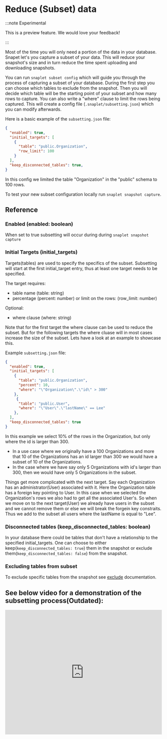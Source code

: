 # Reduce (Subset) data

:::note Experimental

This is a preview feature. We would love your feedback!

:::


Most of the time you will only need a portion of the data in your database. Snapet let's you capture a subset of your data. This will reduce your snapshot's size and in turn reduce the time spent uploading and downloading snapshots.

You can run `snaplet subset config` which will guide you through the process of capturing a subset of your database. During the first step you can choose which tables to exclude from the snapshot. Then you will decide which table will be the starting point of your subset and how many rows to capture. You can also write a "where" clause to limit the rows being captured. This will create a config file (`.snaplet/subsetting.json`) which you can modify afterwards.

Here is a basic example of the `subsetting.json` file:

```json
{
  "enabled": true,
  "initial_targets": [
    {
      "table": "public.Organization",
      "row_limit": 100
    }
  ],
  "keep_disconnected_tables": true,
}
```
In this config we limited the table "Organization" in the "public" schema to 100 rows.

To test your new subset configuration locally run `snaplet snapshot capture`.

## Reference

### Enabled (enabled: boolean)
When set to true subsetting will occur during during `snaplet snapshot capture`

### Initial Targets (initial_targets)
Targets(tables) are used to specify the specifics of the subset. Subsetting will start at the first initial_target entry, thus at least one target needs to be specified. 

The target requires:
* table name (table: string)
* percentage (percent: number) or limit on the rows: (row_limit: number)

Optional:
* where clause (where: string)

Note that for the first target the where clause can be used to reduce the subset. But for the following targets the where cluase will in most cases increase the size of the subset. Lets have a look at an example to showcase this.

Example `subsetting.json` file:
```json
{
  "enabled": true,
  "initial_targets": [
    {
      "table": "public.Organization",
      "percent": 10,
      "where": "\"Organization\".\"id\" > 300"
    },
     {
      "table": "public.User",
      "where": "\"User\".\"lastName\" == Lee"
    },
  ],
  "keep_disconnected_tables": true
}
```
In this example we select 10% of the rows in the Organization, but only where the id is larger than 300. 
* In a use case where we originally have a 100 Organizations and more that 10 of the Organizations has an id larger than 300 we would have a subset of 10 of the Organizations. 
* In the case where we have say only 5 Organizations with id's larger than 300, then we would have only 5 Organizations in the subset.

Things get more complicated with the next target. Say each Organization has an administrator(User) associated with it. Here the Organization table has a foreign key pointing to User. In this case when we selected the Organization's rows we also had to get all the associated User's. So when we move on to the next target(User) we already have users in the subset and we cannot remove them or else we will break the forgein key constraits. Thus we add to the subset all users where the lastName is equal to "Lee".

### Disconnected tables (keep_disconnected_tables: boolean)

In your database there could be tables that don't have a relationship to the specified initial_targets. One can choose to either keep(`keep_disconnected_tables: true`) them in the snapshot or exclude them(`keep_disconnected_tables: false`) from the snapshot. 

### Excluding tables from subset

To exclude specific tables from the snapshot see [exclude](docs/04-references/data-operations/03-exclude.md) documentation.

## See below video for a demonstration of the subsetting process(Outdated):
<iframe src="https://www.loom.com/embed/920a6e1dcea84485b47be16062c968e6" frameborder="0" allow="accelerometer; autoplay; encrypted-media; gyroscope; picture-in-picture; modestbranding; showinfo=0" allowfullscreen width="100%" height="400px"></iframe>
